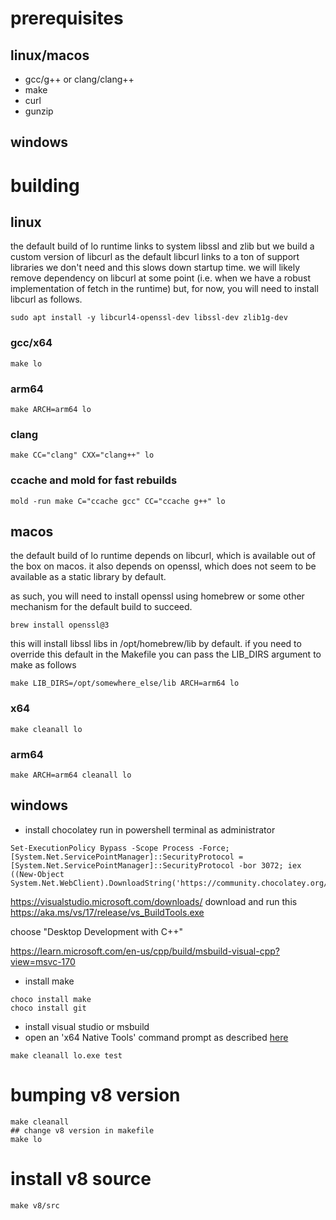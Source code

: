 # prerequisites

## linux/macos

- gcc/g++ or clang/clang++
- make
- curl
- gunzip

## windows

# building

## linux

the default build of lo runtime links to system libssl and zlib but we build a 
custom version of libcurl as the default libcurl links to a ton of support 
libraries we don't need and this slows down startup time. we will likely remove 
dependency on libcurl at some point (i.e. when we have a robust implementation 
of fetch in the runtime) but, for now, you will need to install libcurl as 
follows.

```shell
sudo apt install -y libcurl4-openssl-dev libssl-dev zlib1g-dev
```

### gcc/x64
```
make lo
```

### arm64
```
make ARCH=arm64 lo
```

### clang
```
make CC="clang" CXX="clang++" lo
```

### ccache and mold for fast rebuilds
```
mold -run make C="ccache gcc" CC="ccache g++" lo
```

## macos

the default build of lo runtime depends on libcurl, which is available out
of the box on macos. it also depends on openssl, which does not seem to be 
available as a static library by default.

as such, you will need to install openssl using homebrew or some other 
mechanism for the default build to succeed.

```shell
brew install openssl@3
```

this will install libssl libs in /opt/homebrew/lib by default. if you need to 
override this default in the Makefile you can pass the LIB_DIRS argument to make
as follows

```shell
make LIB_DIRS=/opt/somewhere_else/lib ARCH=arm64 lo
```

### x64
```
make cleanall lo
```

### arm64
```
make ARCH=arm64 cleanall lo
```

## windows

- install chocolatey
run in powershell terminal as administrator

```
Set-ExecutionPolicy Bypass -Scope Process -Force; [System.Net.ServicePointManager]::SecurityProtocol = [System.Net.ServicePointManager]::SecurityProtocol -bor 3072; iex ((New-Object System.Net.WebClient).DownloadString('https://community.chocolatey.org/install.ps1'))
```

https://visualstudio.microsoft.com/downloads/
download and run this
https://aka.ms/vs/17/release/vs_BuildTools.exe

choose "Desktop Development with C++"

https://learn.microsoft.com/en-us/cpp/build/msbuild-visual-cpp?view=msvc-170

- install make
```
choco install make
choco install git

```

- install visual studio or msbuild
- open an 'x64 Native Tools' command prompt as described [here](https://learn.microsoft.com/en-us/cpp/build/how-to-enable-a-64-bit-visual-cpp-toolset-on-the-command-line?view=msvc-170)

```
make cleanall lo.exe test
```

# bumping v8 version

```shell
make cleanall
## change v8 version in makefile
make lo
```

# install v8 source

```shell
make v8/src
```
